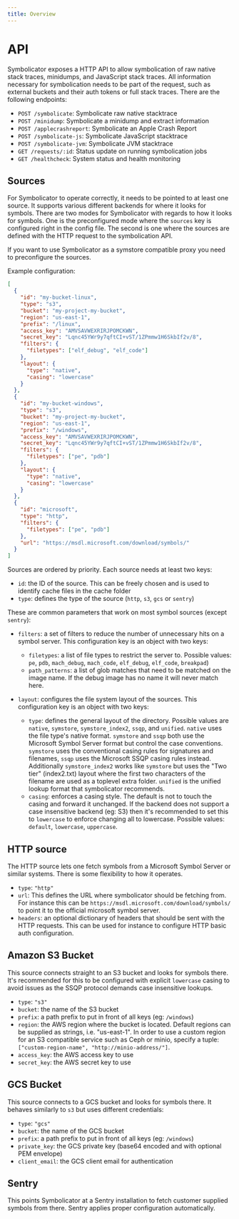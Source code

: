 ```yaml
---
title: Overview
---
```


# API

Symbolicator exposes a HTTP API to allow symbolication of raw native stack
traces, minidumps, and JavaScript stack traces. All information necessary for symbolication
needs to be part of the request, such as external buckets and their auth tokens
or full stack traces. There are the following endpoints:

- `POST /symbolicate`: Symbolicate raw native stacktrace
- `POST /minidump`: Symbolicate a minidump and extract information
- `POST /applecrashreport`: Symbolicate an Apple Crash Report
- `POST /symbolicate-js`: Symbolicate JavaScript stacktrace
- `POST /symbolicate-jvm`: Symbolicate JVM stacktrace
- `GET /requests/:id`: Status update on running symbolication jobs
- `GET /healthcheck`: System status and health monitoring

## Sources

For Symbolicator to operate correctly, it needs to be pointed to at least one
source. It supports various different backends for where it looks for symbols.
There are two modes for Symbolicator with regards to how it looks for symbols.
One is the preconfigured mode where the `sources` key is configured right in the
config file. The second is one where the sources are defined with the HTTP
request to the symbolication API.

If you want to use Symbolicator as a symstore compatible proxy you need to
preconfigure the sources.

Example configuration:

```json
[
  {
    "id": "my-bucket-linux",
    "type": "s3",
    "bucket": "my-project-my-bucket",
    "region": "us-east-1",
    "prefix": "/linux",
    "access_key": "AMVSAVWEXRIRJPOMCKWN",
    "secret_key": "Lqnc45YWr9y7qftCI+vST/1ZPmmw1H6SkbIf2v/8",
    "filters": {
      "filetypes": ["elf_debug", "elf_code"]
    },
    "layout": {
      "type": "native",
      "casing": "lowercase"
    }
  },
  {
    "id": "my-bucket-windows",
    "type": "s3",
    "bucket": "my-project-my-bucket",
    "region": "us-east-1",
    "prefix": "/windows",
    "access_key": "AMVSAVWEXRIRJPOMCKWN",
    "secret_key": "Lqnc45YWr9y7qftCI+vST/1ZPmmw1H6SkbIf2v/8",
    "filters": {
      "filetypes": ["pe", "pdb"]
    },
    "layout": {
      "type": "native",
      "casing": "lowercase"
    }
  },
  {
    "id": "microsoft",
    "type": "http",
    "filters": {
      "filetypes": ["pe", "pdb"]
    },
    "url": "https://msdl.microsoft.com/download/symbols/"
  }
]
```

Sources are ordered by priority. Each source needs at least two keys:

- `id`: the ID of the source. This can be freely chosen and is used to identify
  cache files in the cache folder
- `type`: defines the type of the source (`http`, `s3`, `gcs` or `sentry`)

These are common parameters that work on most symbol sources (except `sentry`):

- `filters`: a set of filters to reduce the number of unnecessary hits on a
  symbol server. This configuration key is an object with two keys:

    - `filetypes`: a list of file types to restrict the server to. Possible
      values: `pe`, `pdb`, `mach_debug`, `mach_code`, `elf_debug`, `elf_code`,
      `breakpad`)
    - `path_patterns`: a list of glob matches that need to be matched on the image
      name. If the debug image has no name it will never match here.

- `layout`: configures the file system layout of the sources. This configuration
  key is an object with two keys:

    - `type`: defines the general layout of the directory. Possible values are
      `native`, `symstore`, `symstore_index2`, `ssqp`, and `unified`.
      `native` uses the file type's native format. `symstore` and `ssqp` both
      use the Microsoft Symbol Server format but control the case
      conventions. `symstore` uses the conventional casing rules for
      signatures and filenames, `ssqp` uses the Microsoft SSQP casing rules
      instead. Additionally `symstore_index2` works like `symstore` but uses
      the "Two tier" (index2.txt) layout where the first two characters of
      the filename are used as a toplevel extra folder. `unified` is the
      unified lookup format that symbolicator recommends.
    - `casing`: enforces a casing style. The default is not to touch the casing
      and forward it unchanged. If the backend does not support a case insensitive
      backend (eg: S3) then it's recommended to set this to `lowercase` to enforce
      changing all to lowercase. Possible values: `default`, `lowercase`,
      `uppercase`.

## HTTP source

The HTTP source lets one fetch symbols from a Microsoft Symbol Server or similar
systems. There is some flexibility to how it operates.

- `type`: `"http"`
- `url`: This defines the URL where symbolicator should be fetching from. For
  instance this can be `https://msdl.microsoft.com/download/symbols/` to point
  it to the official microsoft symbol server.
- `headers`: an optional dictionary of headers that should be sent with the HTTP
  requests. This can be used for instance to configure HTTP basic auth
  configuration.

## Amazon S3 Bucket

This source connects straight to an S3 bucket and looks for symbols there. It's
recommended for this to be configured with explicit `lowercase` casing to avoid
issues as the SSQP protocol demands case insensitive lookups.

- `type`: `"s3"`
- `bucket`: the name of the S3 bucket
- `prefix`: a path prefix to put in front of all keys (eg: `/windows`)
- `region`: the AWS region where the bucket is located. Default regions can be
  supplied as strings, i.e. "us-east-1". In order to use a custom region for an
  S3 compatible service such as Ceph or minio, specify a tuple:
  `["custom-region-name", "http://minio-address/"]`.
- `access_key`: the AWS access key to use
- `secret_key`: the AWS secret key to use

## GCS Bucket

This source connects to a GCS bucket and looks for symbols there. It behaves
similarly to `s3` but uses different credentials:

- `type`: `"gcs"`
- `bucket`: the name of the GCS bucket
- `prefix`: a path prefix to put in front of all keys (eg: `/windows`)
- `private_key`: the GCS private key (base64 encoded and with optional PEM
  envelope)
- `client_email`: the GCS client email for authentication

## Sentry

This points Symbolicator at a Sentry installation to fetch customer supplied
symbols from there. Sentry applies proper configuration automatically.

